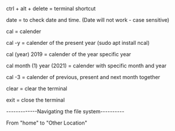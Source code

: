 ctrl + alt + delete = terminal shortcut

date = to check date and time. (Date will not work - case sensitive)

cal =  calender

cal -y = calender of the present year (sudo apt install ncal)

cal (year) 2019 = calender of the year specific year

cal month (1) year (2021) = calender with specific month and year

cal -3 = calender of previous, present and next month together

clear = clear the terminal

exit = close the terminal


-------------Navigating the file system----------

From "home" to "Other Location"